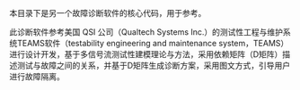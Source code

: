 本目录下是另一个故障诊断软件的核心代码，用于参考。

此诊断软件参考美国 QSI 公司（Qualtech Systems Inc.）的测试性工程与维护系统TEAMS软件（testability engineering and maintenance system，TEAMS）进行设计开发，基于多信号流测试性建模理论与方法，采用依赖矩阵（D矩阵）描述测试与故障之间的关系，并基于D矩阵生成诊断方案，采用图文方式，引导用户进行故障隔离。